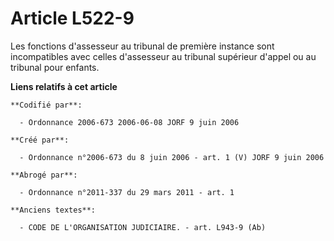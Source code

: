 # Article L522-9

Les fonctions d'assesseur au tribunal de première instance sont incompatibles avec celles d'assesseur au tribunal supérieur
d'appel ou au tribunal pour enfants.

**Liens relatifs à cet article**

	**Codifié par**:

	  - Ordonnance 2006-673 2006-06-08 JORF 9 juin 2006

	**Créé par**:

	  - Ordonnance n°2006-673 du 8 juin 2006 - art. 1 (V) JORF 9 juin 2006

	**Abrogé par**:

	  - Ordonnance n°2011-337 du 29 mars 2011 - art. 1

	**Anciens textes**:

	  - CODE DE L'ORGANISATION JUDICIAIRE. - art. L943-9 (Ab)

